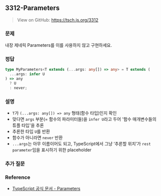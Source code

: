 ## 3312-Parameters

> View on GitHub: https://tsch.js.org/3312

### 문제

내장 제네릭 Parameters<T>를 이를 사용하지 않고 구현하세요.

### 정답

```ts
type MyParameters<T extends (...args: any[]) => any> = T extends (
  ...args: infer U
) => any
  ? U
  : never;
```

### 설명

- `T`가 `(...args: any[]) => any` 형태(함수 타입)인지 확인
- 맞다면 `args` 부분(= 함수의 파라미터들)을 `infer U`라고 두어 '함수 매개변수들의 튜플 타입'을 추론
- 추론한 타입 `U`를 반환
- 함수가 아니라면 `never` 반환
- `...args`는 아무 이름이어도 되고, TypeScript에서 그냥 ‘추론할 위치’가 `rest parameter`임을 표시하기 위한 placeholder

### 추가 질문

### Reference

- [TypeScript 공식 문서 - Parameters](https://www.typescriptlang.org/docs/handbook/utility-types.html#parameterstype)
